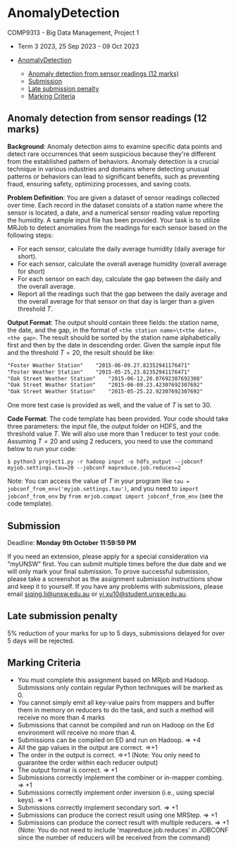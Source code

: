 # AnomalyDetection

COMP9313 - Big Data Management, Project 1
- Term 3 2023, 25 Sep 2023 - 09 Oct 2023

- [AnomalyDetection](#anomalydetection)
  - [Anomaly detection from sensor readings (12 marks)](#anomaly-detection-from-sensor-readings-12-marks)
  - [Submission](#submission)
  - [Late submission penalty](#late-submission-penalty)
  - [Marking Criteria](#marking-criteria)

## Anomaly detection from sensor readings (12 marks)

**Background**: Anomaly detection aims to examine specific data points and detect rare occurrences that seem suspicious because they're different from the established pattern of behaviors. Anomaly detection is a crucial technique in various industries and domains where detecting unusual patterns or behaviors can lead to significant benefits, such as preventing fraud, ensuring safety, optimizing processes, and saving costs.

**Problem Definition**: You are given a dataset of sensor readings collected over time. Each record in the dataset consists of a station name where the sensor is located, a date, and a numerical sensor reading value reporting the humidity. A sample input file has been provided. Your task is to utilize MRJob to detect anomalies from the readings for each sensor based on the following steps:
- For each sensor, calculate the daily average humidity (daily average for short).
- For each sensor, calculate the overall average humidity (overall average for short)
- For each sensor on each day, calculate the gap between the daily and the overall average.
- Report all the readings such that the gap between the daily average and the overall average for that sensor on that day is larger than a given threshold $T$. 

**Output Format**: The output should contain three fields: the station name, the date, and the gap, in the format of `<the station name>\t<the date>,<the gap>`. The result should be sorted by the station name alphabetically first and then by the date in descending order. Given the sample input file and the threshold $T=20$, the result should be like:

~~~txt
"Foster Weather Station"	"2015-06-09.27.82352941176471"
"Foster Weather Station"	"2015-05-25,23.82352941176471"
"Oak Street Weather Station"	"2015-06-12,20.07692307692308"
"Oak Street Weather Station"	"2015-06-09.23.42307692307692"
"Oak Street Weather Station"	"2015-05-25.22.92307692307692"
~~~

One more test case is provided as well, and the value of $T$ is set to 30.

**Code Format**: The code template has been provided. Your code should take three parameters: the input file, the output folder on HDFS, and the threshold value $T$. We will also use more than 1 reducer to test your code. Assuming $T=20$ and using 2 reducers, you need to use the command below to run your code:

~~~console
$ python3 project1.py -r hadoop input -o hdfs_output --jobconf myjob.settings.tau=20 --jobconf mapreduce.job.reduces=2
~~~

Note: You can access the value of $T$ in your program like `tau = jobconf_from_env('myjob.settings.tau')`, and you need to `import jobconf_from_env` by `from mrjob.compat import jobconf_from_env` (see the code template). 

## Submission

Deadline: **Monday 9th October 11:59:59 PM**

If you need an extension, please apply for a special consideration via “myUNSW” first. You can submit multiple times before the due date and we will only mark your final submission. To prove successful submission, please take a screenshot as the assignment submission instructions show and keep it to yourself. If you have any problems with submissions, please email siqing.li@unsw.edu.au or yi.xu10@student.unsw.edu.au. 

## Late submission penalty

5% reduction of your marks for up to 5 days, submissions delayed for over 5 days will be rejected.

## Marking Criteria

- You must complete this assignment based on MRjob and Hadoop. Submissions only contain regular Python techniques will be marked as 0.
- You cannot simply emit all key-value pairs from mappers and buffer them in memory on reducers to do the task, and such a method will receive no more than 4 marks
- Submissions that cannot be compiled and run on Hadoop on the Ed environment will receive no more than 4. 
- Submissions can be compiled on ED and run on Hadoop. => +4
- All the gap values in the output are correct. =>+1
- The order in the output is correct. =>+1 (Note: You only need to guarantee the order within each reducer output)
- The output format is correct. => +1
- Submissions correctly implement the combiner or in-mapper combing. => +1
- Submissions correctly implement order inversion (i.e., using special keys). => +1
- Submissions correctly implement secondary sort. => +1
- Submissions can produce the correct result using one MRStep. => +1
- Submissions can produce the correct result with multiple reducers. => +1 (Note: You do not need to include 'mapreduce.job.reduces' in JOBCONF since the number of reducers will be received from the command)
